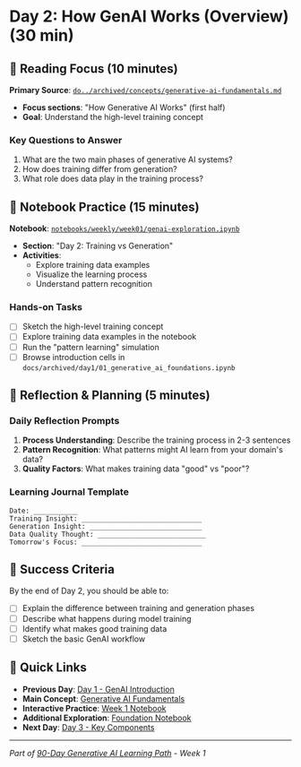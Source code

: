 # Day 2: How GenAI Works (Overview) (30 min)

## 📖 Reading Focus (10 minutes)

**Primary Source**: [`do../archived/concepts/generative-ai-fundamentals.md`](../archived/concepts/generative-ai-fundamentals.md)

- **Focus sections**: "How Generative AI Works" (first half)
- **Goal**: Understand the high-level training concept

### Key Questions to Answer

1. What are the two main phases of generative AI systems?
2. How does training differ from generation?
3. What role does data play in the training process?

## 🔬 Notebook Practice (15 minutes)

**Notebook**: [`notebooks/weekly/week01/genai-exploration.ipynb`](../../notebooks/weekly/week01/genai-exploration.ipynb)

- **Section**: "Day 2: Training vs Generation"
- **Activities**:
  - Explore training data examples
  - Visualize the learning process
  - Understand pattern recognition

### Hands-on Tasks

- [ ] Sketch the high-level training concept
- [ ] Explore training data examples in the notebook
- [ ] Run the "pattern learning" simulation
- [ ] Browse introduction cells in `docs/archived/day1/01_generative_ai_foundations.ipynb`

## 🤔 Reflection & Planning (5 minutes)

### Daily Reflection Prompts

1. **Process Understanding**: Describe the training process in 2-3 sentences
2. **Pattern Recognition**: What patterns might AI learn from your domain's data?
3. **Quality Factors**: What makes training data "good" vs "poor"?

### Learning Journal Template

```text
Date: ___________
Training Insight: ______________________________
Generation Insight: ____________________________
Data Quality Thought: ___________________________
Tomorrow's Focus: ______________________________
```

## 🎯 Success Criteria

By the end of Day 2, you should be able to:

- [ ] Explain the difference between training and generation phases
- [ ] Describe what happens during model training
- [ ] Identify what makes good training data
- [ ] Sketch the basic GenAI workflow

## 🔗 Quick Links

- **Previous Day**: [Day 1 - GenAI Introduction](day01-genai-intro.md)
- **Main Concept**: [Generative AI Fundamentals](../archived/concepts/generative-ai-fundamentals.md)
- **Interactive Practice**: [Week 1 Notebook](../../notebooks/weekly/week01/genai-exploration.ipynb)
- **Additional Exploration**: [Foundation Notebook](../../docs/archived/day1/01_generative_ai_foundations.ipynb)
- **Next Day**: [Day 3 - Key Components](day03-key-components.md)

---
*Part of [90-Day Generative AI Learning Path](../learning-path-90-days.md) - Week 1*
